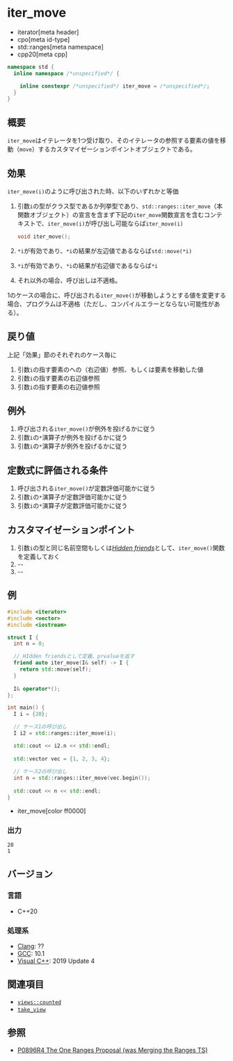# iter_move
* iterator[meta header]
* cpo[meta id-type]
* std::ranges[meta namespace]
* cpp20[meta cpp]

```cpp
namespace std {
  inline namespace /*unspecified*/ {

    inline constexpr /*unspecified*/ iter_move = /*unspecified*/;
  }
}
```

## 概要

`iter_move`はイテレータを1つ受け取り、そのイテレータの参照する要素の値を移動（`move`）するカスタマイゼーションポイントオブジェクトである。

## 効果

`iter_move(i)`のように呼び出された時、以下のいずれかと等価

1. 引数`i`の型がクラス型であるか列挙型であり、`std::ranges::iter_move`（本関数オブジェクト）の宣言を含まず下記の`iter_move`関数宣言を含むコンテキストで、`iter_move(i)`が呼び出し可能ならば`iter_move(i)`
   ```cpp
   void iter_move();
   ```

2. `*i`が有効であり、`*i`の結果が左辺値であるならば`std::move(*i)`

3. `*i`が有効であり、`*i`の結果が右辺値であるならば`*i`

4. それ以外の場合、呼び出しは不適格。


1のケースの場合に、呼び出される`iter_move()`が移動しようとする値を変更する場合、プログラムは不適格（ただし、コンパイルエラーとならない可能性がある）。

## 戻り値

上記「効果」節のそれぞれのケース毎に

1. 引数`i`の指す要素のへの（右辺値）参照、もしくは要素を移動した値
2. 引数`i`の指す要素の右辺値参照
3. 引数`i`の指す要素の右辺値参照

## 例外

1. 呼び出される`iter_move()`が例外を投げるかに従う
2. 引数`i`の`*`演算子が例外を投げるかに従う
3. 引数`i`の`*`演算子が例外を投げるかに従う

## 定数式に評価される条件

1. 呼び出される`iter_move()`が定数評価可能かに従う
2. 引数`i`の`*`演算子が定数評価可能かに従う
3. 引数`i`の`*`演算子が定数評価可能かに従う

## カスタマイゼーションポイント

1. 引数`i`の型と同じ名前空間もしくは[*Hidden friends*](/article/lib/hidden_friends.md)として、`iter_move()`関数を定義しておく
2. --
3. --

## 例
```cpp example
#include <iterator>
#include <vector>
#include <iostream>

struct I {
  int n = 0;

  // HIdden friendsとして定義、prvalueを返す
  friend auto iter_move(I& self) -> I {
    return std::move(self);
  }
  
  I& operator*();
};

int main() {
  I i = {20};

  // ケース1の呼び出し
  I i2 = std::ranges::iter_move(i);

  std::cout << i2.n << std::endl;
  
  std::vector vec = {1, 2, 3, 4};
  
  // ケース2の呼び出し
  int n = std::ranges::iter_move(vec.begin());
  
  std::cout << n << std::endl; 
}
```
* iter_move[color ff0000]

### 出力
```
20
1
```

## バージョン
### 言語
- C++20

### 処理系
- [Clang](/implementation.md#clang): ??
- [GCC](/implementation.md#gcc): 10.1
- [Visual C++](/implementation.md#visual_cpp): 2019 Update 4

## 関連項目

- [`views::counted`](/reference/ranges/counted.md.nolink)
- [`take_view`](/reference/ranges/take_view.md.nolink)

## 参照
- [P0896R4 The One Ranges Proposal (was Merging the Ranges TS)](http://www.open-std.org/jtc1/sc22/wg21/docs/papers/2018/p0896r4.pdf)